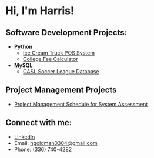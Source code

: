 <h1>Hi, I'm Harris!

<h2>Software Development Projects:</h2>

- <b>Python</b>
  - [Ice Cream Truck POS System](https://github.com/HGoldman0304/Ice-Cream-Truck-POS)
  - [College Fee Calculator](https://github.com/joshmadakor1/4chan-Image-Analysis-Middleware-C964)
- <b>MySQL</b>
  - [CASL Soccer League Database](https://github.com/joshmadakor1/Sentinel-Lab)

<h2>Project Management Projects</h2>

- [Project Management Schedule for System Assessment](https://www.youtube.com/watch?v=a83ASGn_V_s)

<h2>Connect with me:</h2>

- [LinkedIn](https://www.linkedin.com/in/harrisgoldman/)
- Email: hgoldman0304@gmail.com
- Phone: (336) 740-4282
